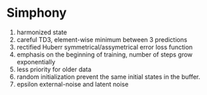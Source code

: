 # Simphony

1. harmonized state
2. careful TD3, element-wise minimum between 3 predictions
3. rectified Huberr symmetrical/assymetrical error loss function
4. emphasis on the beginning of training, number of steps grow exponentially
5. less priority for older data
6. random initialization prevent the same initial states in the buffer.
7. epsilon external-noise and latent noise
   
